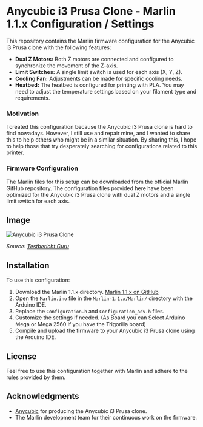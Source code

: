 # Anycubic i3 Prusa Clone - Marlin 1.1.x Configuration / Settings

This repository contains the Marlin firmware configuration for the Anycubic i3 Prusa clone with the following features:

- **Dual Z Motors:** Both Z motors are connected and configured to synchronize the movement of the Z-axis.
- **Limit Switches:** A single limit switch is used for each axis (X, Y, Z).
- **Cooling Fan:** Adjustments can be made for specific cooling needs.
- **Heatbed:** The heatbed is configured for printing with PLA. You may need to adjust the temperature settings based on your filament type and requirements.

### Motivation

I created this configuration because the Anycubic i3 Prusa clone is hard to find nowadays. However, I still use and repair mine, and I wanted to share this to help others who might be in a similar situation. By sharing this, I hope to help those that try desperately searching for configurations related to this printer.
  
### Firmware Configuration
The Marlin files for this setup can be downloaded from the official Marlin GitHub repository. 
The configuration files provided here have been optimized for the Anycubic i3 Prusa clone with dual Z motors and a single limit switch for each axis.

## Image

![Anycubic i3 Prusa Clone](https://testbericht.guru/wp-content/uploads/2016/09/Anycubic-Prusa-i3-3D-Drucker1.jpg)

*Source: [Testbericht Guru](https://testbericht.guru/)*

## Installation

To use this configuration:
1. Download the Marlin 1.1.x directory.
[Marlin 1.1.x on GitHub](https://github.com/MarlinFirmware/Marlin/tree/1.1.x)
2. Open the `Marlin.ino` file in the `Marlin-1.1.x/Marlin/` directory with the Arduino IDE.
3. Replace the `Configuration.h` and `Configuration_adv.h` files.
4. Customize the settings if needed.
(As Board you can Select Arduino Mega or Mega 2560 if you have the Trigorilla board)
5. Compile and upload the firmware to your Anycubic i3 Prusa clone using the Arduino IDE. 

## License

Feel free to use this configuration together with Marlin and adhere to the rules provided by them.

## Acknowledgments

- [Anycubic](https://www.anycubic.com) for producing the Anycubic i3 Prusa clone.
- The Marlin development team for their continuous work on the firmware.
